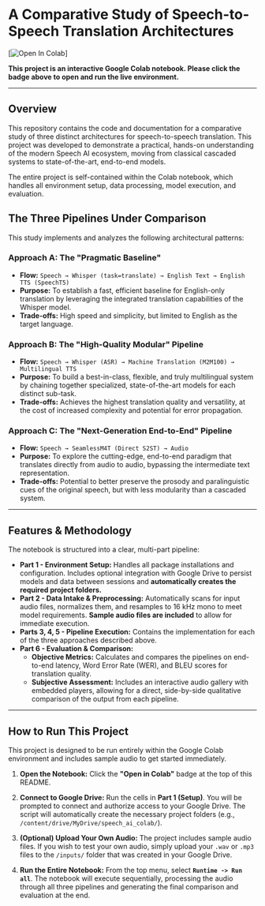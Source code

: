 # A Comparative Study of Speech-to-Speech Translation Architectures

[![Open In Colab](https://colab.research.google.com/drive/1c8dT49CVwtNWG-yWGsKG5oorVwsYyZQm?usp=sharing)]

**This project is an interactive Google Colab notebook. Please click the badge above to open and run the live environment.**

---

## Overview

This repository contains the code and documentation for a comparative study of three distinct architectures for speech-to-speech translation. This project was developed to demonstrate a practical, hands-on understanding of the modern Speech AI ecosystem, moving from classical cascaded systems to state-of-the-art, end-to-end models.

The entire project is self-contained within the Colab notebook, which handles all environment setup, data processing, model execution, and evaluation.

## The Three Pipelines Under Comparison

This study implements and analyzes the following architectural patterns:

### Approach A: The "Pragmatic Baseline"
*   **Flow:** `Speech → Whisper (task=translate) → English Text → English TTS (SpeechT5)`
*   **Purpose:** To establish a fast, efficient baseline for English-only translation by leveraging the integrated translation capabilities of the Whisper model.
*   **Trade-offs:** High speed and simplicity, but limited to English as the target language.

### Approach B: The "High-Quality Modular" Pipeline
*   **Flow:** `Speech → Whisper (ASR) → Machine Translation (M2M100) → Multilingual TTS`
*   **Purpose:** To build a best-in-class, flexible, and truly multilingual system by chaining together specialized, state-of-the-art models for each distinct sub-task.
*   **Trade-offs:** Achieves the highest translation quality and versatility, at the cost of increased complexity and potential for error propagation.

### Approach C: The "Next-Generation End-to-End" Pipeline
*   **Flow:** `Speech → SeamlessM4T (Direct S2ST) → Audio`
*   **Purpose:** To explore the cutting-edge, end-to-end paradigm that translates directly from audio to audio, bypassing the intermediate text representation.
*   **Trade-offs:** Potential to better preserve the prosody and paralinguistic cues of the original speech, but with less modularity than a cascaded system.

---

## Features & Methodology

The notebook is structured into a clear, multi-part pipeline:

*   **Part 1 - Environment Setup:** Handles all package installations and configuration. Includes optional integration with Google Drive to persist models and data between sessions and **automatically creates the required project folders.**
*   **Part 2 - Data Intake & Preprocessing:** Automatically scans for input audio files, normalizes them, and resamples to 16 kHz mono to meet model requirements. **Sample audio files are included** to allow for immediate execution.
*   **Parts 3, 4, 5 - Pipeline Execution:** Contains the implementation for each of the three approaches described above.
*   **Part 6 - Evaluation & Comparison:**
    *   **Objective Metrics:** Calculates and compares the pipelines on end-to-end latency, Word Error Rate (WER), and BLEU scores for translation quality.
    *   **Subjective Assessment:** Includes an interactive audio gallery with embedded players, allowing for a direct, side-by-side qualitative comparison of the output from each pipeline.

---

## How to Run This Project

This project is designed to be run entirely within the Google Colab environment and includes sample audio to get started immediately.

1.  **Open the Notebook:** Click the **"Open in Colab"** badge at the top of this README.

2.  **Connect to Google Drive:** Run the cells in **Part 1 (Setup)**. You will be prompted to connect and authorize access to your Google Drive. The script will automatically create the necessary project folders (e.g., `/content/drive/MyDrive/speech_ai_colab/`).

3.  **(Optional) Upload Your Own Audio:** The project includes sample audio files. If you wish to test your own audio, simply upload your `.wav` or `.mp3` files to the `/inputs/` folder that was created in your Google Drive.

4.  **Run the Entire Notebook:** From the top menu, select **`Runtime -> Run all`**. The notebook will execute sequentially, processing the audio through all three pipelines and generating the final comparison and evaluation at the end.
